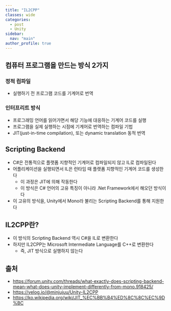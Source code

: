 ```yaml
---
title: "IL2CPP"
classes: wide
categories: 
  - post
  - Unity
sidebar:
  nav: "main"
author_profile: true
---
```


## 컴퓨터 프로그램을 만드는 방식 2가지

### 정적 컴파일
* 실행하기 전 프로그램 코드를 기계어로 번역

### 인터프리트 방식
* 프로그래밍 언어를 읽어가면서 해당 기능에 대응하는 기계어 코드를 실행
* 프로그램을 실제 실행하는 시점에 기계어로 번역하는 컴파일 기법
* JIT(just-in-time compilation), 또는 dynamic translation 동적 번역

## Scripting Backend
* C#은 전통적으로 플랫폼 지향적인 기계어로 컴파일되지 않고 IL로 컴파일된다
* 어플리케이션을 실행되면서 IL은 런타임 때 플랫폼 지향적인 기계어 코드를 생성한다
  * 이 과정은 JIT에 의해 작동한다
  * 이 방식은 C# 언어의 고유 특징이 아니라 .Net Framework에서 해오던 방식이다
* 이 고유의 방식을, Unity에서 Mono라 불리는 Scripting Backend를 통해 지원한다 

## IL2CPP란?
* 이 방식의 Scripting Backend 역시 C#을 IL로 변환한다
* 하지만 IL2CPP는 Microsoft Intermediate Language를 C++로 변환한다
  * 즉, JIT 방식으로 실행하지 않는다

## 출처
* <https://forum.unity.com/threads/what-exactly-does-scripting-backend-mean-what-does-unity-implement-differently-from-mono.918425/>
* <https://velog.io/@minjujuu/Unity-IL2CPP>
* <https://ko.wikipedia.org/wiki/JIT_%EC%BB%B4%ED%8C%8C%EC%9D%BC>